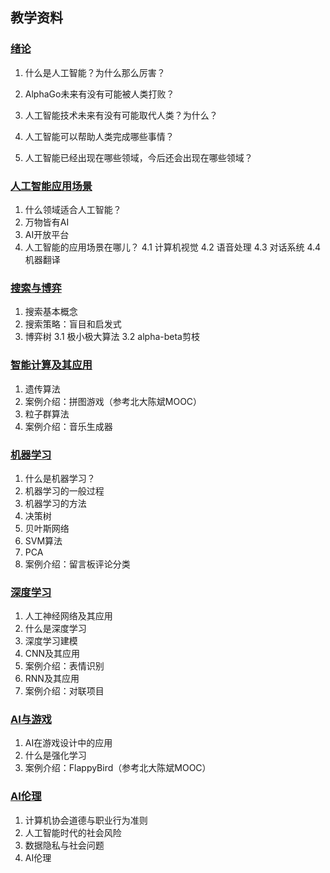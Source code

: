 ## 教学资料

### [绪论](https://github.com/happyfaye/AIforJmuNet/tree/master/%E6%95%99%E5%AD%A6%E8%B5%84%E6%96%99/%E7%BB%AA%E8%AE%BA)

1. 什么是人工智能？为什么那么厉害？

2. AlphaGo未来有没有可能被人类打败？

3. 人工智能技术未来有没有可能取代人类？为什么？

4. 人工智能可以帮助人类完成哪些事情？

5. 人工智能已经出现在哪些领域，今后还会出现在哪些领域？

### [人工智能应用场景](https://github.com/happyfaye/AIforJmuNet/tree/master/%E6%95%99%E5%AD%A6%E8%B5%84%E6%96%99/%E5%BA%94%E7%94%A8%E5%9C%BA%E6%99%AF)
1. 什么领域适合人工智能？
2. 万物皆有AI
3. AI开放平台
4. 人工智能的应用场景在哪儿？
    4.1 计算机视觉
    4.2 语音处理
    4.3 对话系统
    4.4 机器翻译 

### [搜索与博弈](https://github.com/happyfaye/AIforJmuNet/tree/master/%E6%95%99%E5%AD%A6%E8%B5%84%E6%96%99/%E6%90%9C%E7%B4%A2%E4%B8%8E%E5%8D%9A%E5%BC%88)
1. 搜索基本概念
2. 搜索策略：盲目和启发式
3. 博弈树
    3.1 极小极大算法
    3.2 alpha-beta剪枝

### [智能计算及其应用](https://github.com/happyfaye/AIforJmuNet/tree/master/%E6%95%99%E5%AD%A6%E8%B5%84%E6%96%99/%E6%99%BA%E8%83%BD%E8%AE%A1%E7%AE%97%E5%8F%8A%E5%85%B6%E5%BA%94%E7%94%A8)
1. 遗传算法
2. 案例介绍：拼图游戏（参考北大陈斌MOOC）
3. 粒子群算法
4. 案例介绍：音乐生成器

### [机器学习](https://github.com/happyfaye/AIforJmuNet/tree/master/%E6%95%99%E5%AD%A6%E8%B5%84%E6%96%99/%E6%9C%BA%E5%99%A8%E5%AD%A6%E4%B9%A0)
1. 什么是机器学习？
2. 机器学习的一般过程
3. 机器学习的方法
4. 决策树
5. 贝叶斯网络
6. SVM算法
7. PCA
8. 案例介绍：留言板评论分类

### [深度学习](https://github.com/happyfaye/AIforJmuNet/tree/master/%E6%95%99%E5%AD%A6%E8%B5%84%E6%96%99/%E6%B7%B1%E5%BA%A6%E5%AD%A6%E4%B9%A0)
1. 人工神经网络及其应用
2. 什么是深度学习
3. 深度学习建模
4. CNN及其应用
5. 案例介绍：表情识别
6. RNN及其应用
7. 案例介绍：对联项目

### [AI与游戏](https://github.com/happyfaye/AIforJmuNet/tree/master/%E6%95%99%E5%AD%A6%E8%B5%84%E6%96%99/AI%E4%B8%8E%E6%B8%B8%E6%88%8F)
1. AI在游戏设计中的应用
2. 什么是强化学习
3. 案例介绍：FlappyBird（参考北大陈斌MOOC）


### [AI伦理](https://github.com/happyfaye/AIforJmuNet/tree/master/%E6%95%99%E5%AD%A6%E8%B5%84%E6%96%99/AI%E4%BC%A6%E7%90%86)
1. 计算机协会道德与职业行为准则
2. 人工智能时代的社会风险
3. 数据隐私与社会问题
4. AI伦理